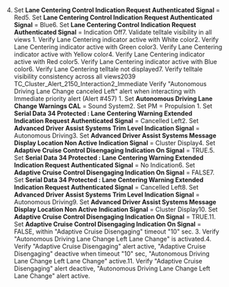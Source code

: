 4. Set **Lane Centering Control Indication Request Authenticated Signal** = Red5. Set **Lane Centering Control Indication Request Authenticated Signal** = Blue6. Set **Lane Centering Control Indication Request Authenticated Signal** = Indication Off7. Validate telltale visibility in all views 1. Verify Lane Centering indicator active with White color2. Verify Lane Centering indicator active with Green color3. Verify Lane Centering indicator active with Yellow color4. Verify Lane Centering indicator active with Red color5. Verify Lane Centering indicator active with Blue color6. Verify Lane Centering telltale not displayed7. Verify telltale visibility consistency across all views2039 TC_Cluster_Alert_2150_Interaction2_Immediate Verify "Autonomous Driving Lane Change canceled Left" alert when interacting with Immediate priority alert (Alert #457) 1. Set **Autonomous Driving Lane Change Warnings CAL** = Sound System2. Set PM = Propulsion 1. Set **Serial Data 34 Protected : Lane Centering Warning Extended Indication Request Authenticated Signal** = Cancelled Left2. Set **Advanced Driver Assist Systems Trim Level Indication Signal** = Autonomous Driving3. Set **Advanced Driver Assist Systems Message Display Location Non Active Indication Signal** = Cluster Display4. Set **Adaptive Cruise Control Disengaging Indication On Signal** = TRUE.5. Set **Serial Data 34 Protected : Lane Centering Warning Extended Indication Request Authenticated Signal** = No Indication6. Set **Adaptive Cruise Control Disengaging Indication On Signal** = FALSE7. Set **Serial Data 34 Protected : Lane Centering Warning Extended Indication Request Authenticated Signal** = Cancelled Left8. Set **Advanced Driver Assist Systems Trim Level Indication Signal** = Autonomous Driving9. Set **Advanced Driver Assist Systems Message Display Location Non Active Indication Signal** = Cluster Display10. Set **Adaptive Cruise Control Disengaging Indication On Signal** = TRUE.11. Set **Adaptive Cruise Control Disengaging Indication On Signal** = FALSE, within "Adaptive Cruise Disengaging" timeout "10" sec. 3. Verify "Autonomous Driving Lane Change Left Lane Change" is activated.4. Verify "Adaptive Cruise Disengaging" alert active, "Adaptive Cruise Disengaging" deactive when timeout "10" sec, "Autonomous Driving Lane Change Left Lane Change" active.11. Verify "Adaptive Cruise Disengaging" alert deactive, "Autonomous Driving Lane Change Left Lane Change" alert active.